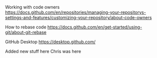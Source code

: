 ﻿Working with code owners
https://docs.github.com/en/repositories/managing-your-repositorys-settings-and-features/customizing-your-repository/about-code-owners

How to rebase code
https://docs.github.com/en/get-started/using-git/about-git-rebase

GitHub Desktop
https://desktop.github.com/

Added new stuff here
Chris was here
